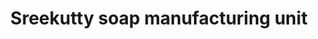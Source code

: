 ---
title: "Sreekutty soap manufacturing unit"
url: /kollam/sreekutty-soap-manufacturing-unit/
shop: shop
---